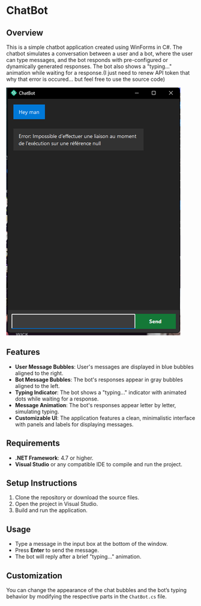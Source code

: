 # ChatBot 

## Overview
This is a simple chatbot application created using WinForms in C#. The chatbot simulates a conversation between a user and a bot, where the user can type messages, and the bot responds with pre-configured or dynamically generated responses. The bot also shows a "typing..." animation while waiting for a response.(I just need to renew API token that why that error is occured... but feel free to use the source code)

![Chatbot Image](assets/image.png)

## Features
- **User Message Bubbles**: User's messages are displayed in blue bubbles aligned to the right.
- **Bot Message Bubbles**: The bot's responses appear in gray bubbles aligned to the left.
- **Typing Indicator**: The bot shows a "typing..." indicator with animated dots while waiting for a response.
- **Message Animation**: The bot's responses appear letter by letter, simulating typing.
- **Customizable UI**: The application features a clean, minimalistic interface with panels and labels for displaying messages.

## Requirements
- **.NET Framework**: 4.7 or higher.
- **Visual Studio** or any compatible IDE to compile and run the project.

## Setup Instructions
1. Clone the repository or download the source files.
2. Open the project in Visual Studio.
3. Build and run the application.

## Usage
- Type a message in the input box at the bottom of the window.
- Press **Enter** to send the message.
- The bot will reply after a brief "typing..." animation.

## Customization
You can change the appearance of the chat bubbles and the bot’s typing behavior by modifying the respective parts in the `ChatBot.cs` file.
